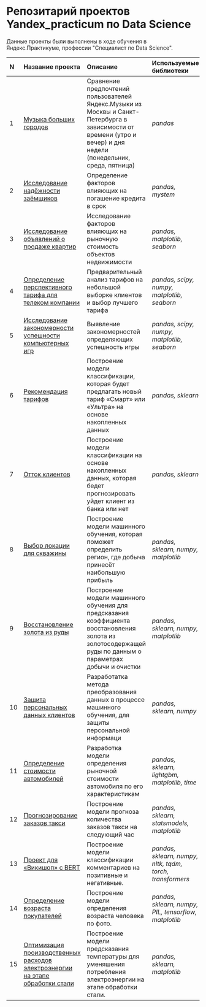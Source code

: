 # Репозитарий проектов Yandex_practicum по Data Science
Данные проекты были выполнены в ходе обучения в Яндекс.Практикуме, профессии "Специалист по Data Science".

| N | Название проекта | Описание | Используемые библиотеки | 
| :- | :---------------------- | :---------------------- | :---------------------- |
| 1 | [Музыка больших городов](01.music_in_bigcity) | Сравнение предпочтений пользователей Яндекс.Музыки из Москвы и Санкт-Петербурга в зависимости от времени (утро и вечер) и дня недели (понедельник, среда, пятница)| *pandas* |
| 2 |[Исследование надёжности заёмщиков](02.borrowers_reliability) | Определение факторов влияющих на погашение кредита в срок | *pandas, mystem* |
| 3 |[Исследование объявлений о продаже квартир](03.real_estate_research) | Исследование факторов влияющих на рыночную стоимость объектов недвижимости | *pandas, matplotlib, seaborn* |
| 4 |[Определение перспективного тарифа для телеком компании](04.best_tariff_telecom) | Предварительный анализ тарифов на небольшой выборке клиентов и выбор лучшего тарифа | *pandas, scipy, numpy, matplotlib, seaborn*|
| 5 | [Исследование закономерности успешности компьютерных игр](05.computer_games) | Выявление закономерностей определяющих успешность игры | *pandas, scipy, numpy, matplotlib, seaborn* |
| 6 | [Рекомендация тарифов](06.recommendation_tariff_telecom) | Построение модели классификации, которая будет предлагать новый тариф «Смарт» или «Ультра» на основе накопленных данных | *pandas, sklearn* |
| 7 | [Отток клиентов](07.customer_churn) | Построение модели классификации на основе накопленных данных, которая бедет прогнозировать уйдет клиент из банка или нет | *pandas, sklearn* |
| 8 | [Выбор локации для скважины](08.oil_well) | Построение модели машинного обучения, которая поможет определить регион, где добыча принесёт наибольшую прибыль | *pandas, sklearn, numpy, matplotlib* |
| 9 | [Восстановление золота из руды](09.gold_extract) | Построение модели машинного обучения для предсказания коэффициента восстановления золота из золотосодержащей руды по данным о параметрах добычи и очистки | *pandas, sklearn, numpy, matplotlib* |
| 10 | [Защита персональных данных клиентов](10.personal_data_protection) | Разработатка метода преобразования данных в процессе машинного обучения, для защиты персональной информаци | *pandas, sklearn, numpy* |
| 11 | [Определение стоимости автомобилей](11.car_cost) | Разработка модели определения рыночной стоимости автомобиля по его характеристикам | *pandas, sklearn, lightgbm, matplotlib, time* |
| 12 | [Прогнозирование заказов такси](12.taxi_forecast) | Построение модели прогноза количества заказов такси на следующий час | *pandas, sklearn, statsmodels, matplotlib* |
| 13 | [Проект для «Викишоп» с BERT](13.toxic_comments) | Построение модели классификации комментариев на позитивные и негативные. | *pandas, sklearn, numpy, nltk, tqdm, torch, transformers* |
| 14 | [Определение возраста покупателей](14.photo_age_detection) | Построение модели определения возраста человека по фото. | *pandas, sklearn, numpy, PIL, tensorflow, matplotlib* |
| 15 | [Оптимизация производственных расходов электроэнергии на этапе обработки стали](15.steel_industry) | Построение модели предсказания температуры для уменяшения потребления электроэнергии на этапе обработки стали. | *pandas, sklearn, matplotlib* |





